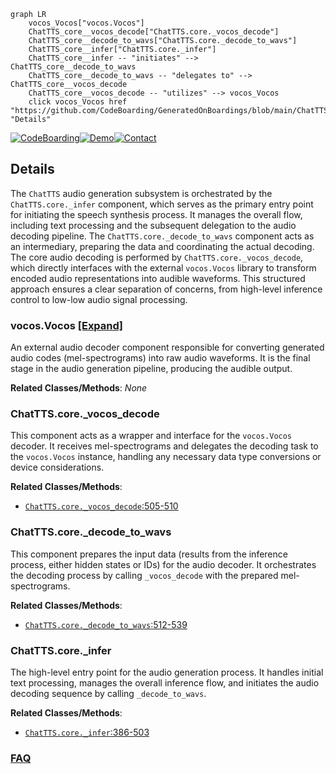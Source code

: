 ```mermaid
graph LR
    vocos_Vocos["vocos.Vocos"]
    ChatTTS_core__vocos_decode["ChatTTS.core._vocos_decode"]
    ChatTTS_core__decode_to_wavs["ChatTTS.core._decode_to_wavs"]
    ChatTTS_core__infer["ChatTTS.core._infer"]
    ChatTTS_core__infer -- "initiates" --> ChatTTS_core__decode_to_wavs
    ChatTTS_core__decode_to_wavs -- "delegates to" --> ChatTTS_core__vocos_decode
    ChatTTS_core__vocos_decode -- "utilizes" --> vocos_Vocos
    click vocos_Vocos href "https://github.com/CodeBoarding/GeneratedOnBoardings/blob/main/ChatTTS/vocos_Vocos.md" "Details"
```

[![CodeBoarding](https://img.shields.io/badge/Generated%20by-CodeBoarding-9cf?style=flat-square)](https://github.com/CodeBoarding/CodeBoarding)[![Demo](https://img.shields.io/badge/Try%20our-Demo-blue?style=flat-square)](https://www.codeboarding.org/demo)[![Contact](https://img.shields.io/badge/Contact%20us%20-%20contact@codeboarding.org-lightgrey?style=flat-square)](mailto:contact@codeboarding.org)

## Details

The `ChatTTS` audio generation subsystem is orchestrated by the `ChatTTS.core._infer` component, which serves as the primary entry point for initiating the speech synthesis process. It manages the overall flow, including text processing and the subsequent delegation to the audio decoding pipeline. The `ChatTTS.core._decode_to_wavs` component acts as an intermediary, preparing the data and coordinating the actual decoding. The core audio decoding is performed by `ChatTTS.core._vocos_decode`, which directly interfaces with the external `vocos.Vocos` library to transform encoded audio representations into audible waveforms. This structured approach ensures a clear separation of concerns, from high-level inference control to low-low audio signal processing.

### vocos.Vocos [[Expand]](./vocos_Vocos.md)
An external audio decoder component responsible for converting generated audio codes (mel-spectrograms) into raw audio waveforms. It is the final stage in the audio generation pipeline, producing the audible output.


**Related Classes/Methods**: _None_

### ChatTTS.core._vocos_decode
This component acts as a wrapper and interface for the `vocos.Vocos` decoder. It receives mel-spectrograms and delegates the decoding task to the `vocos.Vocos` instance, handling any necessary data type conversions or device considerations.


**Related Classes/Methods**:

- <a href="git@github.com:2noise/ChatTTS.git/blob/main/temp/66139c40963e46aca2622f4704dac99e/ChatTTS/core.py#L505-L510" target="_blank" rel="noopener noreferrer">`ChatTTS.core._vocos_decode`:505-510</a>


### ChatTTS.core._decode_to_wavs
This component prepares the input data (results from the inference process, either hidden states or IDs) for the audio decoder. It orchestrates the decoding process by calling `_vocos_decode` with the prepared mel-spectrograms.


**Related Classes/Methods**:

- <a href="git@github.com:2noise/ChatTTS.git/blob/main/temp/66139c40963e46aca2622f4704dac99e/ChatTTS/core.py#L512-L539" target="_blank" rel="noopener noreferrer">`ChatTTS.core._decode_to_wavs`:512-539</a>


### ChatTTS.core._infer
The high-level entry point for the audio generation process. It handles initial text processing, manages the overall inference flow, and initiates the audio decoding sequence by calling `_decode_to_wavs`.


**Related Classes/Methods**:

- <a href="git@github.com:2noise/ChatTTS.git/blob/main/temp/66139c40963e46aca2622f4704dac99e/ChatTTS/core.py#L386-L503" target="_blank" rel="noopener noreferrer">`ChatTTS.core._infer`:386-503</a>




### [FAQ](https://github.com/CodeBoarding/GeneratedOnBoardings/tree/main?tab=readme-ov-file#faq)